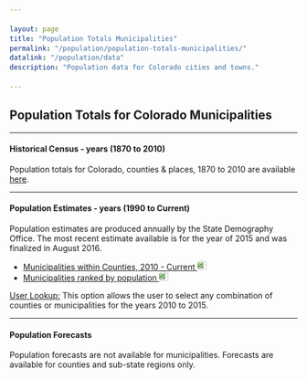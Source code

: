 ```yaml
---

layout: page
title: "Population Totals Municipalities"
permalink: "/population/population-totals-municipalities/"
datalink: "/population/data"
description: "Population data for Colorado cities and towns."

---
```


## Population Totals for Colorado Municipalities

- - -

#### Historical Census - years (1870 to 2010)

Population totals for Colorado, counties & places, 1870 to 2010 are available [here](/population/data/historical_census/).

- - -

#### Population Estimates - years (1990 to Current)

Population estimates are produced annually by the State Demography Office. The most recent estimate available is for the year of 2015 and was finalized in August 2016.

- [Municipalities within Counties, 2010 - Current ![xls](/images/page_white_excel.png 'download xls file')](https://drive.google.com/uc?export=download&id=0ByjImPUKASTTbnlyN1hJOGxsb0k)
- [Municipalities ranked by population ![xls](/images/page_white_excel.png 'download xls file')](https://drive.google.com/uc?export=download&id=0B_M7zgfu2piFeFR6TEw4UkNCOVk)


[User Lookup:](/population/data/muni-pop-housing/) 
This option allows the user to select any combination of counties or municipalities for the years 2010 to 2015.

- - -

#### Population Forecasts

Population forecasts are not available for municipalities. Forecasts are available for counties and sub-state regions only.
